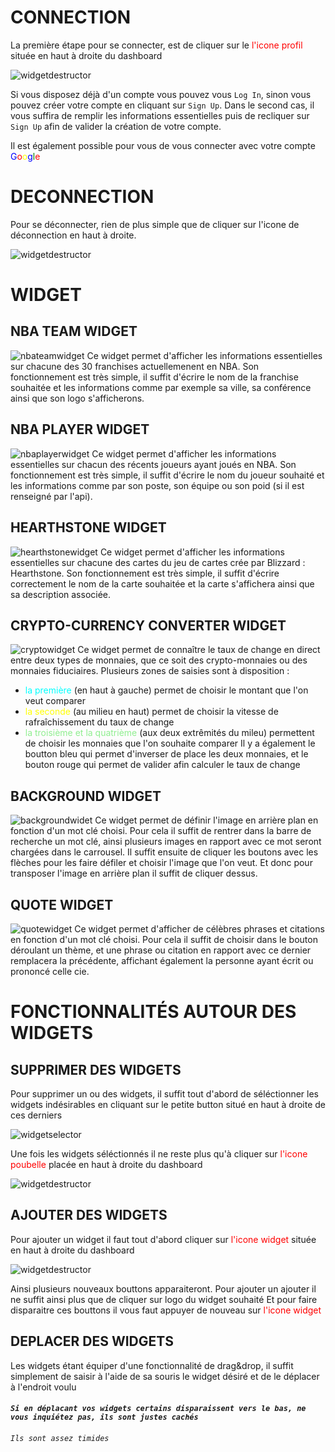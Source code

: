 # CONNECTION

La première étape pour se connecter, est de cliquer sur le <span style="color:red">l'icone profil</span> située en haut à droite du dashboard

![widgetdestructor](images/widgetremoverbutton.png)

Si vous disposez déjà d'un compte vous pouvez vous `Log In`, sinon vous pouvez créer votre compte en cliquant sur `Sign Up`.
Dans le second cas, il vous suffira de remplir les informations essentielles puis de recliquer sur `Sign Up` afin de valider la création de votre compte.

Il est également possible pour vous de vous connecter avec votre compte <span style="color:blue">G<span style="color:red">o<span style="color:yellow">o<span style="color:blue">g<span style="color:green">l<span style="color:red">e</span>

# DECONNECTION 

Pour se déconnecter, rien de plus simple que de cliquer sur l'icone de déconnection en haut à droite.

![widgetdestructor](images/widgetremoverbutton.png)


# WIDGET

## NBA TEAM WIDGET
![nbateamwidget](images/nbateamwidget.png)
Ce widget permet d'afficher les informations essentielles sur chacune des 30 franchises actuellemenent en NBA.
Son fonctionnement est très simple, il suffit d'écrire le nom de la franchise souhaitée et les informations comme par exemple sa ville, sa conférence ainsi que son logo s'afficherons.

## NBA PLAYER WIDGET
![nbaplayerwidget](images/nbaplayerwidget.png)
Ce widget permet d'afficher les informations essentielles sur chacun des récents joueurs ayant joués en NBA.
Son fonctionnement est très simple, il suffit d'écrire le nom du joueur souhaité et les informations comme par son poste, son équipe ou son poid (si il est renseigné par l'api).

## HEARTHSTONE WIDGET
![hearthstonewidget](images/hearthstonewidget.png)
Ce widget permet d'afficher les informations essentielles sur chacune des cartes du jeu de cartes crée par Blizzard : Hearthstone.
Son fonctionnement est très simple, il suffit d'écrire correctement le nom de la carte souhaitée et la carte s'affichera ainsi que sa description associée.

## CRYPTO-CURRENCY CONVERTER WIDGET
![cryptowidget](images/cryptowidget.png)
Ce widget permet de connaître le taux de change en direct entre deux types de monnaies, que ce soit des crypto-monnaies ou des monnaies fiduciaires.
Plusieurs zones de saisies sont à disposition :
- <span style="color:cyan">la première</span> (en haut à gauche) permet de choisir le montant que l'on veut comparer
- <span style="color:yellow">la seconde</span> (au milieu en haut) permet de choisir la vitesse de rafraîchissement du taux de change
- <span style="color:lightgreen">la troisième et la quatrième</span> (aux deux extrêmités du mileu) permettent de choisir les monnaies que l'on souhaite comparer
Il y a également le boutton bleu qui permet d'inverser de place les deux monnaies, et le bouton rouge qui permet de valider afin calculer le taux de change

## BACKGROUND WIDGET
![backgroundwidet](images/backgroundwidget.png)
Ce widget permet de définir l'image en arrière plan en fonction d'un mot clé choisi.
Pour cela il suffit de rentrer dans la barre de recherche un mot clé, ainsi plusieurs images en rapport avec ce mot seront chargées dans le carrousel. Il suffit ensuite de cliquer les boutons avec les flèches pour les faire défiler et choisir l'image que l'on veut.
Et donc pour transposer l'image en arrière plan il suffit de cliquer dessus.

## QUOTE WIDGET
![quotewidget](images/quotewidget.png)
Ce widget permet d'afficher de célèbres phrases et citations en fonction d'un mot clé choisi.
Pour cela il suffit de choisir dans le bouton déroulant un thème, et une phrase ou citation en rapport avec ce dernier remplacera la précédente, affichant également la personne ayant écrit ou prononcé celle cie.

# FONCTIONNALITÉS AUTOUR DES WIDGETS

## SUPPRIMER DES WIDGETS

Pour supprimer un ou des widgets, il suffit tout d'abord de séléctionner les widgets indésirables en cliquant sur le petite button situé en haut à droite de ces derniers

![widgetselector](images/widgetselector.png)

Une fois les widgets séléctionnés il ne reste plus qu'à cliquer sur <span style="color:red">l'icone poubelle</span> placée en haut à droite du dashboard

![widgetdestructor](images/widgetremoverbutton.png)

## AJOUTER DES WIDGETS

Pour ajouter un widget il faut tout d'abord cliquer sur <span style="color:red">l'icone widget</span> située en haut à droite du dashboard

![widgetdestructor](images/widgetremoverbutton.png)

Ainsi plusieurs nouveaux bouttons apparaiteront.
Pour ajouter un ajouter il ne suffit ainsi plus que de cliquer sur logo du widget souhaité
Et pour faire disparaitre ces bouttons il vous faut appuyer de nouveau sur <span style="color:red">l'icone widget</span>

## DEPLACER DES WIDGETS

Les widgets étant équiper d'une fonctionnalité de drag&drop, il suffit simplement de saisir à l'aide de sa souris le widget désiré et de le déplacer à l'endroit voulu

#### *`Si en déplacant vos widgets certains disparaissent vers le bas, ne vous inquiétez pas, ils sont justes cachés`*

###### *`Ils sont assez timides`*
